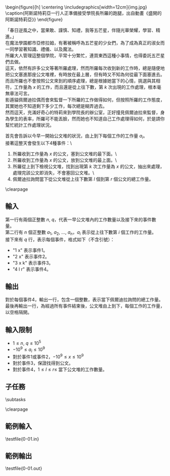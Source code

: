 #

\begin{figure}[h]
\centering
\includegraphics[width=12cm]{img.jpg}
\caption{阿斯諾特莉亞一行人正準備接受學院長所羅的跑腿，出自動畫《盛開的阿斯諾特莉亞》}
\end{figure}

「春日逆風之中，當果敢、謹慎、知禮，我等五芒星，伴隨光華榮耀，學習、精進。」\
在魔法學園都市亞修拉姆，有著被稱呼為五芒星的少女們，為了成為真正的淑女而一同學習著知識、禮儀、以及魔法。\
所羅大人管理這整個學院，平常十分繁忙，連買東西這種小事情，也得委託五芒星們去做。\
這天，依然有許多公文等著所羅處理，然而所羅每次收到新的工作時，總是隨便地把公文塞進那座公文堆裡，有時放在最上層，但有時又不知為何從最下面塞進去。\
而且所羅也不會按照公文來到的順序處理，總是根據她當下的心情，挑選與其相符，工作量為 $x$ 的工作，而且還是從上往下數，第 $k$ 次出現的工作處理，根本毫無章法可言。\
影遁貓佩爾迪拉偶而會來監督一下所羅的工作做得如何，但按照所羅的工作態度，其實她也不知道剩下多少工作，每次總是糊弄過去。\
然而這天，充滿好奇心的特莉來到學院長的辦公室，正好撞見佩爾迪拉來監督，身為學生的表率，所羅可不能丟臉，然而她也不知道自己工作處理得如何，於是請你幫忙統計工作處理狀況。

首先會告訴以今早一開始公文堆的狀況，由上到下每個工作的工作量 $a_i$。\
接著這整天會發生以下4種事件：\
1. 所羅收到工作量為 $x$ 的公文，塞到公文堆的最下面。\
2. 所羅收到工作量為 $x$ 的公文，放到公文堆的最上面。\
3. 所羅從上到下檢視公文堆，找到出現第 $k$ 次工作量為 $x$ 的公文，抽出來處理，處理完該公文即消失，不會塞回公文堆。\
4. 佩爾迪拉詢問當下從公文堆從上往下數第 $l$ 個到第 $r$ 個公文的總工作量。

\clearpage

## 輸入
第一行有兩個正整數 $n,~q$，代表一早公文堆內的工作數量以及接下來的事件數量。\
第二行有 $n$ 個正整數 $a_1,~a_2,~\dots,~a_n$，$a_i$ 表示從上往下數第 $i$ 個工作的工作量。\
接下來有 $q$ 行，表示每個事件，格式如下（不含引號）：

- "1 x" 表示事件1。
- "2 x" 表示事件2。
- "3 x k" 表示事件3。
- "4 l r" 表示事件4。

## 輸出
對於每個事件4，輸出一行，包含一個整數，表示當下佩爾迪拉詢問的總工作量。\
最後再輸出一行，為經過所有事件結束後，公文堆由上到下，每個工作的工作量，以空格隔開。

## 輸入限制
- $1 \leq n,~q \leq 10^5$
- $-10^9 \leq a_i \leq 10^9$
- 對於事件1或事件2，$-10^9 \leq x \leq 10^9$
- 對於事件3，保證找得到公文。
- 對於事件4，$1 \leq l \leq r \leq$ 當下公文堆的工作數量。

## 子任務
\subtasks

\clearpage

## 範例輸入
\testfile{0-01.in}

## 範例輸出
\testfile{0-01.out}
